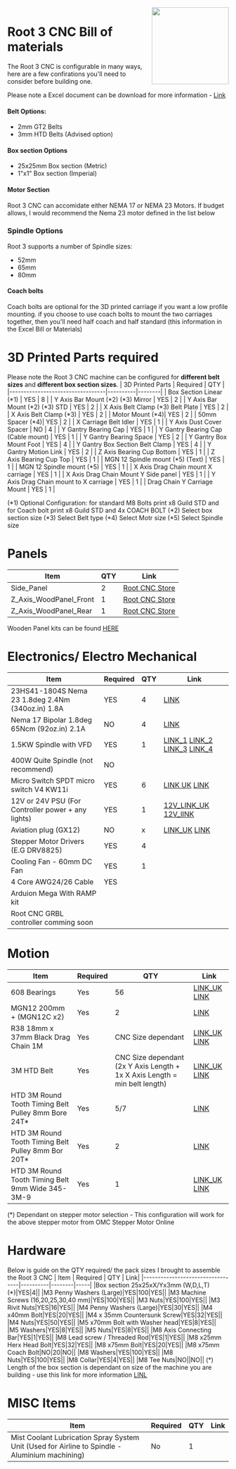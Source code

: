 
<img align="right" width=175 src="https://github.com/RootCNC/Root-4-CNC/blob/master/Media/R_Logo.png" />

# Root 3 CNC Bill of materials
The Root 3 CNC is configurable in many ways, here are a few confirations you'll need to consider before building one.

Please note a Excel document can be download for more information - [Link](https://github.com/RootCNC/Root-3-CNC/blob/master/BOM/R3%20BOM.xlsx)
#### Belt Options:
 - 2mm GT2 Belts
 - 3mm HTD Belts (Advised option)
#### Box section Options
 - 25x25mm Box section (Metric) 
 - 1"x1" Box section (Imperial)
#### Motor Section
Root 3 CNC can accomidate either NEMA 17 or NEMA 23 Motors. If budget allows, I would recommend the Nema 23 motor defined in the list below
### Spindle Options
Root 3 supports a number of Spindle sizes:
 - 52mm
 - 65mm
 - 80mm
#### Coach bolts
Coach bolts are optional for the 3D printed carriage if you want a low profile mounting. if you choose to use coach bolts to mount the two carriages together, then you'll need half coach and half standard (this information in the Excel Bill or Materials)
# 3D Printed Parts required
Please note the Root 3 CNC machine can be configured for **different belt sizes** and **different box section sizes**. 
| 3D Printed Parts                 | Required | QTY    |
|----------------------------------|----------|--------|
| Box Section Linear (\*1) | YES       | 8       |
| Y Axis Bar Mount (\*2) (\*3) Mirror | YES       | 2      |
| Y Axis Bar Mount (\*2) (\*3) STD | YES       | 2      |
| X Axis Belt Clamp (\*3) Belt Plate | YES       | 2      |
| X Axis Belt Clamp (\*3) | YES       | 2      |
| Motor Mount (\*4)| YES      | 2      |
| 50mm Spacer (\*4)| YES      | 2      |
| X Carriage Belt Idler | YES      | 1      |
| Y Axis Dust Cover Spacer | NO      | 4      |
| Y Gantry Bearing Cap | YES      | 1      |
| Y Gantry Bearing Cap (Cable mount) | YES      | 1      |
| Y Gantry Bearing Space | YES      | 2      |
| Y Gantry Box Mount Foot | YES      | 4   |
| Y Gantry Box Section Belt Clamp | YES      | 4     |
| Y Gantry Motion Link | YES      | 2      |
| Z Axis Bearing Cup Bottom | YES      | 1    |
| Z Axis Bearing Cup Top | YES      | 1   |
| MGN 12 Spindle mount (\*5) (Text) | YES      | 1      |
| MGN 12 Spindle mount (\*5)  | YES      | 1      |
| X Axis Drag Chain mount X carriage | YES      | 1      |
| X Axis Drag Chain Mount Y Side panel | YES      | 1      |
| Y Axis Drag Chain mount to  X carriage | YES      | 1      |
| Drag Chain Y Carriage Mount | YES      | 1      | 

(\*1) Optional Configuration: for standard M8 Bolts print x8 Guild STD and for Coach bolt print x8 Guild STD and 4x COACH BOLT
(\*2) Select box section size
(\*3) Select Belt type 
(\*4) Select Motr size 
(\*5) Select Spindle size 

# Panels
| Item               | QTY    | Link|
|----------------------------------|--------|-----|
| Side_Panel|2|[Root CNC Store](https://rootcnc.com/product/root-3-side-panel/)|
| Z_Axis_WoodPanel_Front|1|[Root CNC Store](https://rootcnc.com/product/root-3-front-rear-x-carriage-z-plate/)|
| Z_Axis_WoodPanel_Rear|1|[Root CNC Store](https://rootcnc.com/product/root-3-front-rear-x-carriage-z-plate/)|
Wooden Panel kits can be found [HERE](https://rootcnc.com/product/root-3-cnc-starter-pack/) 

# Electronics/ Electro Mechanical
| Item               | Required | QTY    | Link|
|----------------------------------|----------|--------|-----|
| 23HS41-1804S Nema 23 1.8deg 2.4Nm (340oz.in) 1.8A               | YES       | 4      | [LINK](https://www.omc-stepperonline.com/nema-23-bipolar-1-8deg-2-4nm-340oz-in-1-8a-4-95v-57x57x104mm-4-wires.html/?tracking=5efc6f6300e83)|
|Nema 17 Bipolar 1.8deg 65Ncm (92oz.in) 2.1A |NO |4| [LINK](https://www.omc-stepperonline.com/nema-17-bipolar-1-8deg-65ncm-92oz-in-2-1a-3-36v-42x42x60mm-4-wires-it.html/?tracking=5efc6f6300e83)|
| 1.5KW Spindle with VFD|YES|1|[LINK_1](https://s.click.aliexpress.com/e/_dX0JKm3) [LINK_2](https://s.click.aliexpress.com/e/_dT4xs63) [LINK_3](https://s.click.aliexpress.com/e/_dSjt6gr) [LINK_4](https://s.click.aliexpress.com/e/_dSUhh43)
| 400W Quite Spindle (not recommend)|NO |||
| Micro Switch SPDT micro switch V4 KW11i|YES|6|[LINK UK](https://amzn.to/31Kf1wC) [LINK](https://s.click.aliexpress.com/e/_ATnQCz)| 
| 12V or 24V PSU (For Controller power + any lights) |YES|1|[12V_LINK_UK](https://amzn.to/2HxYvIS) [12V_lINK](https://s.click.aliexpress.com/e/_AACYyd)| 
| Aviation plug (GX12) |NO|x|[LINK_UK](https://amzn.to/31LBPfl) [LINK](https://s.click.aliexpress.com/e/_AtqbWz)|
| Stepper Motor Drivers (E.G DRV8825)| YES | 4||
| Cooling Fan - 60mm DC Fan | YES | 1 ||
| 4 Core AWG24/26 Cable | YES |||
| Arduion Mega With RAMP kit ||||
| Root CNC GRBL controller comming soon ||||

# Motion
| Item               | Required | QTY    | Link|
|----------------------------------|----------|--------|-----|
|608 Bearings               | Yes       | 56      |[LINK_UK](https://amzn.to/3dWB9c6) [LINK](https://s.click.aliexpress.com/e/_ATuujF)|
|MGN12 200mm + (MGN12C x2)              | Yes       | 2      |[LINK]()|
|R38 18mm x 37mm Black Drag Chain 1M              | Yes       | CNC Size dependant      |[LINK_UK](https://amzn.to/37J6PAH)  [LINK](https://s.click.aliexpress.com/e/_9hJS33)|
|3M HTD Belt             | Yes       | CNC Size dependant (2x Y Axis Length + 1x X Axis Length = min belt length)      |[LINK_UK]()  [LINK]()|
|HTD 3M Round Tooth Timing Belt Pulley 8mm Bore 24T*| Yes       | 5/7      |[LINK]()|
|HTD 3M Round Tooth Timing Belt Pulley 8mm Bor 20T*| Yes       | 2      |[LINK]() |
|HTD 3M Round Tooth Timing Belt 9mm Wide 345-3M-9| Yes       | 1      |[LINK_UK]() [LINK]()
(\*) Dependant on stepper motor selection - This configuration will work for the above stepper motor from OMC Stepper Motor Online

# Hardware
Below is guide on the QTY required/ the pack sizes I brought to assemble the Root 3 CNC
| Item               | Required | QTY    | Link|
|----------------------------------|----------|--------|-----|
|Box section 25x25xX/Yx3mm (W,D,L,T)(\*)|YES|4||
|M3 Penny Washers (Large)|YES|100|YES||
|M3 Machine Screws (16,20,25,30,40 mm)|YES|100|YES||
|M3 Nuts|YES|100|YES||
|M3 Rivit Nuts|YES|16|YES||
|M4 Penny Washers (Large)|YES|30|YES||
|M4 x40mm Bolt|YES|20|YES||
|M4 x 35mm Countersunk Screw|YES|32|YES||
|M4 Nuts|YES|50|YES||
|M5 x70mm Bolt with Washer head|YES|8|YES||
|M5 Washers|YES|8|YES||
|M5 Nuts|YES|8|YES||
|M8 Axis Connecting Bar|YES|1|YES||
|M8 Lead screw / Threaded Rod|YES|1|YES||
|M8 x25mm Herx Head Bolt|YES|32|YES||
|M8 x75mm Bolt|YES|20|YES||
|M8 x75mm Coach Bolt|NO|20|NO||
|M8 Washers|YES|100|YES||
|M8 Nuts|YES|100|YES||
|M8 Collar|YES|4|YES||
|M8 Tee Nuts|NO||NO||
(\*) Length of the box section is dependant on size of the machine you are building - use this link for more information [LINL](https://rootcnc.com/machines/root-3/root-3-dimensions/)

# MISC Items
| Item               | Required | QTY    | Link|
|----------------------------------|----------|--------|-----|
|Mist Coolant Lubrication Spray System Unit (Used for Airline to Spindle - Aluminium machining)| No |1 | |



